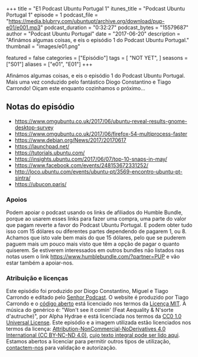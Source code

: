 +++
title = "E1 Podcast Ubuntu Portugal 1"
itunes_title = "Podcast Ubuntu Portugal 1"
episode = 1
podcast_file = "https://media.blubrry.com/ubuntupt/archive.org/download/pup-e01/e001.mp3"
podcast_duration = "0:32:27"
podcast_bytes = "15579687"
author = "Podcast Ubuntu Portugal"
date = "2017-06-20"
description = "Afinámos algumas coisas, e eis o episódio 1 do Podcast Ubuntu Portugal."
thumbnail = "images/e01.png"

featured = false
categories = ["Episódio"]
tags = [
  "NOT YET",
]
seasons = ["S01"]
aliases = ["e01", "E01"]
+++

Afinámos algumas coisas, e eis o episódio 1 do Podcast Ubuntu Portugal.
Mais uma vez conduzido pelo fantástico Diogo Constantino e Tiago Carrondo!
Oiçam este enquanto cozinhamos o próximo…

## Notas do episódio
* https://www.omgubuntu.co.uk/2017/06/ubuntu-reveal-results-gnome-desktop-survey
* https://www.omgubuntu.co.uk/2017/06/firefox-54-multiprocess-faster
* https://www.debian.org/News/2017/20170617
* https://launchpad.net/
* https://tutorials.ubuntu.com/
* https://insights.ubuntu.com/2017/06/07/top-10-snaps-in-may/
* https://www.facebook.com/events/248153672331252/
* http://loco.ubuntu.com/events/ubuntu-pt/3569-encontro-ubuntu-pt-sintra/
* https://ubucon.paris/


### Apoios
Podem apoiar o podcast usando os links de afiliados do Humble Bundle, porque ao usarem esses links para fazer uma compra, uma parte do valor que pagam reverte a favor do Podcast Ubuntu Portugal.
E podem obter tudo isso com 15 dólares ou diferentes partes dependendo de pagarem 1, ou 8.
Achamos que isto vale bem mais do que 15 dólares, pelo que se puderem paguem mais um pouco mais visto que têm a opção de pagar o quanto quiserem.
Se estiverem interessados em outros bundles não listados nas notas usem o link https://www.humblebundle.com/?partner=PUP e vão estar também a apoiar-nos.

### Atribuição e licenças
Este episódio foi produzido por Diogo Constantino, Miguel e Tiago Carrondo e editado pelo [Senhor Podcast](https://senhorpodcast.pt/).
O website é produzido por Tiago Carrondo e o [código aberto](https://gitlab.com/podcastubuntuportugal/website) está licenciado nos termos da [Licença MIT](https://gitlab.com/podcastubuntuportugal/website/main/LICENSE).
A música do genérico é: "Won't see it comin' (Feat Aequality & N'sorte d'autruche)", por Alpha Hydrae e está licenciada nos termos da [CC0 1.0 Universal License](https://creativecommons.org/publicdomain/zero/1.0/).
Este episódio e a imagem utilizada estão licenciados nos termos da licença: [Attribution-NonCommercial-NoDerivatives 4.0 International (CC BY-NC-ND 4.0)](https://creativecommons.org/licenses/by-nc-nd/4.0/), [cujo texto integral pode ser lido aqui](https://creativecommons.org/licenses/by-nc-nd/4.0/legalcode). Estamos abertos a licenciar para permitir outros tipos de utilização, [contactem-nos](https://podcastubuntuportugal.org/contactos) para validação e autorização.

